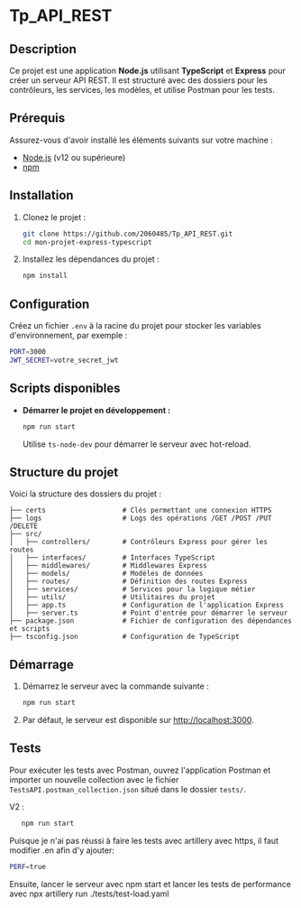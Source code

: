 # Tp_API_REST

## Description

Ce projet est une application **Node.js** utilisant **TypeScript** et **Express** pour créer un serveur API REST. Il est structuré avec des dossiers pour les contrôleurs, les services, les modèles, et utilise Postman pour les tests.

## Prérequis

Assurez-vous d'avoir installé les éléments suivants sur votre machine :

- [Node.js](https://nodejs.org/en/) (v12 ou supérieure)
- [npm](https://www.npmjs.com/)

## Installation

1. Clonez le projet :

   ```bash
   git clone https://github.com/2060485/Tp_API_REST.git
   cd mon-projet-express-typescript

   ```

2. Installez les dépendances du projet :

   ```bash
   npm install
   ```

## Configuration

Créez un fichier `.env` à la racine du projet pour stocker les variables d'environnement, par exemple :

```bash
PORT=3000
JWT_SECRET=votre_secret_jwt
```

## Scripts disponibles

- **Démarrer le projet en développement :**

   ```bash
   npm run start
   ```

   Utilise `ts-node-dev` pour démarrer le serveur avec hot-reload.

## Structure du projet

Voici la structure des dossiers du projet :

```
├── certs                   # Clés permettant une connexion HTTPS
├── logs                    # Logs des opérations /GET /POST /PUT /DELETE
├── src/
│   ├── controllers/        # Contrôleurs Express pour gérer les routes
│   ├── interfaces/         # Interfaces TypeScript
│   ├── middlewares/        # Middlewares Express
│   ├── models/             # Modèles de données
│   ├── routes/             # Définition des routes Express
│   ├── services/           # Services pour la logique métier
│   ├── utils/              # Utilitaires du projet
│   ├── app.ts              # Configuration de l'application Express
│   ├── server.ts           # Point d'entrée pour démarrer le serveur
├── package.json            # Fichier de configuration des dépendances et scripts
├── tsconfig.json           # Configuration de TypeScript
```

## Démarrage

1. Démarrez le serveur avec la commande suivante :

   ```bash
   npm run start
   ```

2. Par défaut, le serveur est disponible sur [http://localhost:3000](http://localhost:3000).

## Tests

Pour exécuter les tests avec Postman, ouvrez l'application Postman et importer un nouvelle collection avec le fichier `TestsAPI.postman_collection.json` situé dans le dossier `tests/`.

V2 : 
   ```bash
      npm run start
   ```

Puisque je n'ai pas réussi à faire les tests avec artillery avec https, il faut modifier .en afin d'y ajouter:

```bash
PERF=true
```

Ensuite, lancer le serveur avec npm start et lancer les tests de performance avec npx artillery run ./tests/test-load.yaml